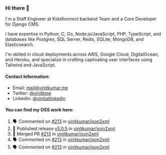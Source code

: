### Hi there 👋

I'm a Staff Engineer at KidsKonnect backend Team and a Core Developer for Django CMS.

I have expertise in Python, C, Go, Node.js/JavaScript, 
PHP, TypeScript, and databases like Postgres, SQL Server, Redis, 
SQLite, MongoDB, and Elasticsearch. 

I'm skilled in cloud deployments across AWS, Google Cloud, 
DigitalOcean, and Heroku, and specialize in crafting captivating 
user interfaces using Tailwind and JavaScript. 

#### Contact Information:

- Email: <a href="mailto:mail@vinitkumar.me">mail@vinitkumar.me</a>
- Twitter: [@vinitkme](https://twitter.com/vinitkme)
- LinkedIn: [@vinitatlinkedin](https://www.linkedin.com/in/vinitatlinkedin/)  

#### You can find my OSS work here:

<!--START_SECTION:activity-->
1. 🗣 Commented on [#213](https://github.com/vinitkumar/json2xml/pull/213#issuecomment-2322961607) in [vinitkumar/json2xml](https://github.com/vinitkumar/json2xml)
2. 🚀 Published release [v5.0.5](https://github.com/vinitkumar/json2xml/releases/tag/v5.0.5) in [vinitkumar/json2xml](https://github.com/vinitkumar/json2xml)
3. 🎉 Merged PR [#213](https://github.com/vinitkumar/json2xml/pull/213) in [vinitkumar/json2xml](https://github.com/vinitkumar/json2xml)
4. 🗣 Commented on [#213](https://github.com/vinitkumar/json2xml/pull/213#issuecomment-2322945481) in [vinitkumar/json2xml](https://github.com/vinitkumar/json2xml)
5. 🗣 Commented on [#213](https://github.com/vinitkumar/json2xml/pull/213#issuecomment-2322793793) in [vinitkumar/json2xml](https://github.com/vinitkumar/json2xml)
<!--END_SECTION:activity-->
